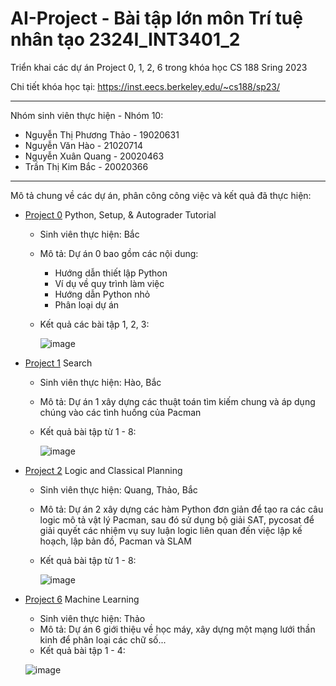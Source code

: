 # AI-Project - Bài tập lớn môn Trí tuệ nhân tạo 2324I_INT3401_2
Triển khai các dự án Project 0, 1, 2, 6 trong khóa học CS 188 Sring 2023

Chi tiết khóa học tại: https://inst.eecs.berkeley.edu/~cs188/sp23/


-------
Nhóm sinh viên thực hiện - Nhóm 10:
- Nguyễn Thị Phương Thảo - 19020631
- Nguyễn Văn Hào - 21020714
- Nguyễn Xuân Quang - 20020463
- Trần Thị Kim Bắc - 20020366

--------
Mô tả chung về các dự án, phân công công việc và kết quả đã thực hiện:
- [Project 0](https://inst.eecs.berkeley.edu/~cs188/sp23/projects/proj0/) Python, Setup, & Autograder Tutorial
  - Sinh viên thực hiện: Bắc
  - Mô tả:
    Dự án 0 bao gồm các nội dung:
    - Hướng dẫn thiết lập Python
    - Ví dụ về quy trình làm việc
    - Hướng dẫn Python nhỏ
    - Phân loại dự án
  - Kết quả các bài tập 1, 2, 3:
    
    ![image](https://github.com/kimbactran/AI-Project/assets/83815342/8cc9706d-bb3e-4ecd-a059-c09409a489e6)

- [Project 1](https://inst.eecs.berkeley.edu/~cs188/sp23/projects/proj1/) Search
  - Sinh viên thực hiện: Hào, Bắc
  - Mô tả:
    Dự án 1 xây dựng các thuật toán tìm kiếm chung và áp dụng chúng vào các tình huống của Pacman
  - Kết quả bài tập từ 1 - 8:
    
    ![image](https://github.com/kimbactran/AI-Project/assets/83815342/a262a8f4-50f6-4722-8539-248217a9b33d)

- [Project 2](https://inst.eecs.berkeley.edu/~cs188/sp23/projects/proj2/) Logic and Classical Planning
  - Sinh viên thực hiện: Quang, Thảo, Bắc
  - Mô tả: 
    Dự án 2 xây dựng các hàm Python đơn giản để tạo ra các câu logic mô tả vật lý Pacman, sau đó sử dụng bộ giải SAT, pycosat để giải quyết các nhiệm vụ suy luận logic liên quan đến việc lập kế hoạch, lập bản đồ, Pacman và SLAM
  - Kết quả bài tập từ 1 - 8:
 
    ![image](https://github.com/kimbactran/AI-Project/assets/83815342/e6daa9d2-06bd-4db3-a512-614e99357f52)

- [Project 6](https://inst.eecs.berkeley.edu/~cs188/sp23/projects/proj6) Machine Learning
  - Sinh viên thực hiện: Thảo
  - Mô tả:
    Dự án 6 giới thiệu về học máy, xây dựng một mạng lưới thần kinh để phân loại các chữ số...
  - Kết quả bài tập 1 - 4:
    
  ![image](https://github.com/kimbactran/AI-Project/assets/83815342/88730699-f888-4421-ab4f-eda15a43c5cd)





